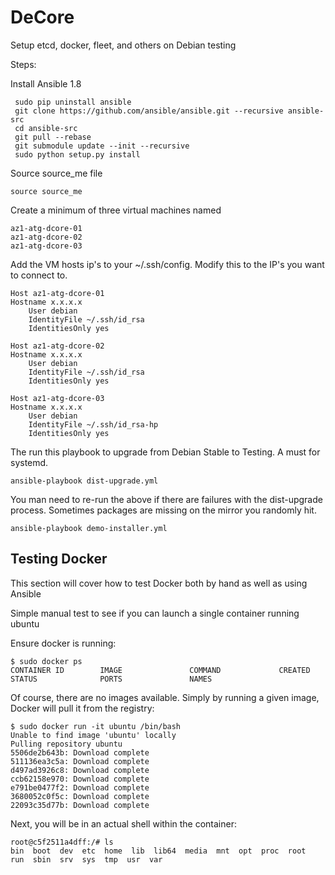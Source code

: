 DeCore
======

Setup etcd, docker, fleet, and others on Debian testing

Steps:

Install Ansible 1.8

	 sudo pip uninstall ansible
	 git clone https://github.com/ansible/ansible.git --recursive ansible-src
	 cd ansible-src
	 git pull --rebase
	 git submodule update --init --recursive
	 sudo python setup.py install

Source source_me file

	source source_me

Create a minimum of three virtual machines named

	az1-atg-dcore-01
	az1-atg-dcore-02
	az1-atg-dcore-03

Add the VM hosts ip's to your ~/.ssh/config. Modify this to the IP's you want to connect to.

	Host az1-atg-dcore-01
	Hostname x.x.x.x
    	User debian
    	IdentityFile ~/.ssh/id_rsa
    	IdentitiesOnly yes
  
	Host az1-atg-dcore-02
	Hostname x.x.x.x
    	User debian
    	IdentityFile ~/.ssh/id_rsa
    	IdentitiesOnly yes
  
	Host az1-atg-dcore-03
	Hostname x.x.x.x
    	User debian
    	IdentityFile ~/.ssh/id_rsa-hp
    	IdentitiesOnly yes

The run this playbook to upgrade from Debian Stable to Testing. A must for systemd.

	ansible-playbook dist-upgrade.yml

You man need to re-run the above if there are failures with the dist-upgrade process. Sometimes packages are missing on the mirror you randomly hit. 


	ansible-playbook demo-installer.yml


## Testing Docker

This section will cover how to test Docker both by hand as well as using Ansible

Simple manual test to see if you can launch a single container running ubuntu

Ensure docker is running:

    $ sudo docker ps
    CONTAINER ID        IMAGE               COMMAND             CREATED             STATUS              PORTS               NAMES

Of course, there are no images available. Simply by running a given image, Docker will pull it from the registry:

    $ sudo docker run -it ubuntu /bin/bash
    Unable to find image 'ubuntu' locally
    Pulling repository ubuntu
    5506de2b643b: Download complete
    511136ea3c5a: Download complete
    d497ad3926c8: Download complete
    ccb62158e970: Download complete
    e791be0477f2: Download complete
    3680052c0f5c: Download complete
    22093c35d77b: Download complete

Next, you will be in an actual shell within the container:

    root@c5f2511a4dff:/# ls
    bin  boot  dev  etc  home  lib  lib64  media  mnt  opt  proc  root  run  sbin  srv  sys  tmp  usr  var
